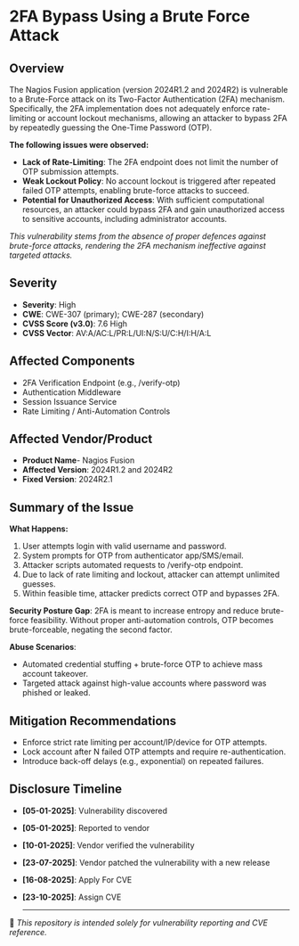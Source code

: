 # 2FA Bypass Using a Brute Force Attack

## Overview
The Nagios Fusion application (version 2024R1.2 and 2024R2) is vulnerable to a Brute-Force attack on its Two-Factor Authentication (2FA) mechanism. Specifically, the 2FA implementation does not adequately enforce rate-limiting or account lockout mechanisms, allowing an attacker to bypass 2FA by repeatedly guessing the One-Time Password (OTP).

**The following issues were observed:**
- **Lack of Rate-Limiting**: The 2FA endpoint does not limit the number of OTP submission attempts.
- **Weak Lockout Policy**: No account lockout is triggered after repeated failed OTP attempts, enabling brute-force attacks to succeed.
- **Potential for Unauthorized Access**: With sufficient computational resources, an attacker could bypass 2FA and gain unauthorized access to sensitive accounts, including administrator accounts.

*This vulnerability stems from the absence of proper defences against brute-force attacks, rendering the 2FA mechanism ineffective against targeted attacks.*

## Severity
- **Severity**: High
- **CWE**: CWE-307 (primary); CWE-287 (secondary)
- **CVSS Score (v3.0)**: 7.6 High
- **CVSS Vector**: AV:A/AC:L/PR:L/UI:N/S:U/C:H/I:H/A:L

## Affected Components
- 2FA Verification Endpoint (e.g., /verify-otp)
- Authentication Middleware
- Session Issuance Service
- Rate Limiting / Anti-Automation Controls

## Affected Vendor/Product
- **Product Name**- Nagios Fusion
- **Affected Version**: 2024R1.2 and 2024R2
- **Fixed Version**: 2024R2.1

## Summary of the Issue
**What Happens:**
1. User attempts login with valid username and password.
2. System prompts for OTP from authenticator app/SMS/email.
3. Attacker scripts automated requests to /verify-otp endpoint.
4. Due to lack of rate limiting and lockout, attacker can attempt unlimited guesses.
5. Within feasible time, attacker predicts correct OTP and bypasses 2FA.

**Security Posture Gap**:
2FA is meant to increase entropy and reduce brute-force feasibility. Without proper anti-automation controls, OTP becomes brute-forceable, negating the second factor.

**Abuse Scenarios**:
- Automated credential stuffing + brute-force OTP to achieve mass account takeover.
- Targeted attack against high-value accounts where password was phished or leaked.

## Mitigation Recommendations
- Enforce strict rate limiting per account/IP/device for OTP attempts.
- Lock account after N failed OTP attempts and require re-authentication.
- Introduce back-off delays (e.g., exponential) on repeated failures.

## Disclosure Timeline
- **[05-01-2025]**: Vulnerability discovered  
- **[05-01-2025]**: Reported to vendor  
- **[10-01-2025]**: Vendor verified the vulnerability
- **[23-07-2025]**: Vendor patched the vulnerability with a new release
- **[16-08-2025]**: Apply For CVE
- **[23-10-2025]**: Assign CVE

  ---
📌 *This repository is intended solely for vulnerability reporting and CVE reference.*
